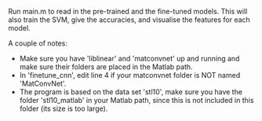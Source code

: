 Run main.m to read in the pre-trained and the fine-tuned models.
This will also train the SVM, give the accuracies, and 
visualise the features for each model.

A couple of notes:
- Make sure you have 'liblinear' and 'matconvnet' up and running and make 
sure their folders are placed in the Matlab path.
- In 'finetune_cnn', edit line 4 if your matconvnet folder is NOT named
'MatConvNet'.
- The program is based on the data set 'stl10', make sure you have the 
folder 'stl10_matlab' in your Matlab path, since this is not included in 
this folder (its size is too large).